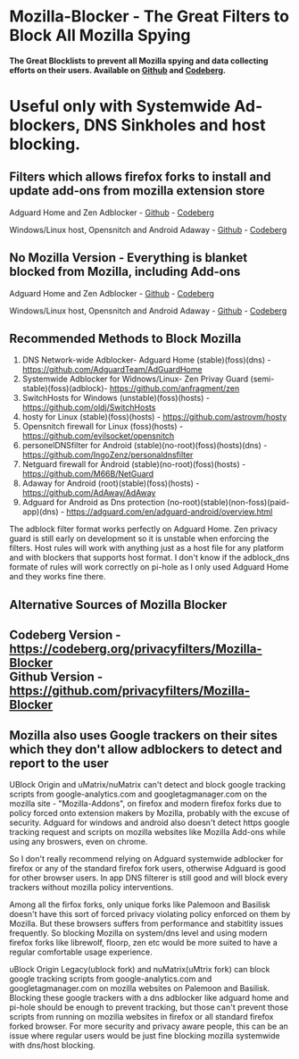 # Mozilla-Blocker - The Great Filters to Block All Mozilla Spying
#### The Great Blocklists to prevent all Mozilla spying and data collecting efforts on their users. Available on [Github](https://github.com/privacyfilters/Mozilla-Blocker) and [Codeberg](https://codeberg.org/privacyfilters/Mozilla-Blocker).

# Useful only with Systemwide Ad-blockers, DNS Sinkholes and host blocking.

## Filters which allows firefox forks to install and update add-ons from mozilla extension store
Adguard Home and Zen Adblocker - [Github](https://raw.githubusercontent.com/privacyfilters/Mozilla-Blocker/refs/heads/main/adblock_dns.txt) - [Codeberg](https://codeberg.org/privacyfilters/Mozilla-Blocker/raw/branch/main/adblock_dns.txt)

Windows/Linux host, Opensnitch and Android Adaway - [Github](https://raw.githubusercontent.com/privacyfilters/Mozilla-Blocker/refs/heads/main/hosts) - [Codeberg](https://codeberg.org/privacyfilters/Mozilla-Blocker/raw/branch/main/hosts)

## No Mozilla Version - Everything is blanket blocked from Mozilla, including Add-ons
Adguard Home and Zen Adblocker - [Github](https://raw.githubusercontent.com/privacyfilters/Mozilla-Blocker/refs/heads/main/adblock_dns_nomozilla.txt) - [Codeberg](https://codeberg.org/privacyfilters/Mozilla-Blocker/raw/branch/main/adblock_dns_nomozilla.txt)

Windows/Linux host, Opensnitch and Android Adaway - [Github](https://raw.githubusercontent.com/privacyfilters/Mozilla-Blocker/refs/heads/main/hosts_nomozilla) - [Codeberg](https://codeberg.org/privacyfilters/Mozilla-Blocker/raw/branch/main/hosts_nomozilla)

## Recommended Methods to Block Mozilla
1. DNS Network-wide Adblocker- Adguard Home (stable)(foss)(dns) - https://github.com/AdguardTeam/AdGuardHome
2. Systemwide Adblocker for Widnows/Linux- Zen Privay Guard (semi-stable)(foss)(adblock)- https://github.com/anfragment/zen
3. SwitchHosts for Windows (unstable)(foss)(hosts) - https://github.com/oldj/SwitchHosts
4. hosty for Linux (stable)(foss)(hosts) - https://github.com/astrovm/hosty
5. Opensnitch firewall for Linux (foss)(hosts) - https://github.com/evilsocket/opensnitch
6. personelDNSfilter for Android (stable)(no-root)(foss)(hosts)(dns) - https://github.com/IngoZenz/personaldnsfilter
7. Netguard firewall for Android (stable)(no-root)(foss)(hosts) - https://github.com/M66B/NetGuard
8. Adaway for Android (root)(stable)(foss)(hosts) - https://github.com/AdAway/AdAway
9. Adguard for Android as Dns protection (no-root)(stable)(non-foss)(paid-app)(dns) - https://adguard.com/en/adguard-android/overview.html

The adblock filter format works perfectly on Adguard Home.
Zen privacy guard is still early on development so it is unstable when enforcing the filters.
Host rules will work with anything just as a host file for any platform and with blockers that supports host format.
I don't know if the adblock_dns formate of rules will work correctly on pi-hole as I only used Adguard Home and they works fine there. 

## Alternative Sources of Mozilla Blocker
## Codeberg Version - https://codeberg.org/privacyfilters/Mozilla-Blocker <br>Github Version - https://github.com/privacyfilters/Mozilla-Blocker

## Mozilla also uses Google trackers on their sites which they don't allow adblockers to detect and report to the user
UBlock Origin and uMatrix/nuMatrix can't detect and block google tracking scripts from google-analytics.com and googletagmanager.com on the mozilla site - "Mozilla-Addons", on firefox and modern firefox forks due to policy forced onto extension makers by Mozilla, probably with the excuse of security. Adguard for windows and android also doesn't detect https google tracking request and scripts on mozilla websites like Mozilla Add-ons while using any broswers, even on chrome.

So I don't really recommend relying on Adguard systemwide adblocker for firefox or any of the standard firefox fork users, otherwise Adguard is good for other browser users. In app DNS filterer is still good and will block every trackers without mozilla policy interventions.

Among all the firfox forks, only unique forks like Palemoon and Basilisk doesn't have this sort of forced privacy violating policy enforced on them by Mozilla. But these browsers suffers from performance and stabitlity issues frequently. So blocking Mozilla on system/dns level and using modern firefox forks like librewolf, floorp, zen etc would be more suited to have a regular comfortable usage experience.

uBlock Origin Legacy(ublock fork) and nuMatrix(uMtrix fork) can block google tracking scripts from google-analytics.com and googletagmanager.com on mozilla websites on Palemoon and Basilisk. Blocking these google trackers with a dns adblocker like adguard home and pi-hole should be enough to prevent tracking, but those can't prevent those scripts from running on mozilla websites in firefox or all standard firefox forked browser. For more security and privacy aware people, this can be an issue where regular users would be just fine blocking mozilla systemwide with dns/host blocking.

